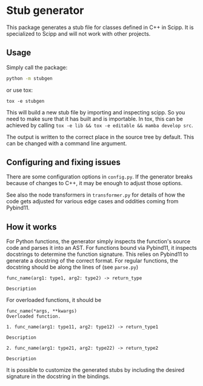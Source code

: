 # Stub generator

This package generates a stub file for classes defined in C++ in Scipp.
It is specialized to Scipp and will not work with other projects.

## Usage

Simply call the package:

```sh
python -m stubgen
```

or use tox:

```shell
tox -e stubgen
```

This will build a new stub file by importing and inspecting scipp.
So you need to make sure that it has built and is importable.
In tox, this can be achieved by calling `tox -e lib && tox -e editable && mamba develop src`.

The output is written to the correct place in the source tree by default.
This can be changed with a command line argument.

## Configuring and fixing issues

There are some configuration options in `config.py`.
If the generator breaks because of changes to C++, it may be enough to adjust those options.

See also the node transformers in `transformer.py` for details of how the code gets adjusted for various edge cases and oddities coming from Pybind11.

## How it works

For Python functions, the generator simply inspects the function's source code and parses it into an AST.
For functions bound via Pybind11, it inspects docstrings to determine the function signature.
This relies on Pybind11 to generate a docstring of the correct format.
For regular functions, the docstring should be along the lines of (see `parse.py`)
```
func_name(arg1: type1, arg2: type2) -> return_type

Description
```
For overloaded functions, it should be
```
func_name(*args, **kwargs)
Overloaded function.

1. func_name(arg1: type11, arg2: type12) -> return_type1

Description

2. func_name(arg1: type21, arg2: type22) -> return_type2

Description
```

It is possible to customize the generated stubs by including the desired signature in the docstring in the bindings.

